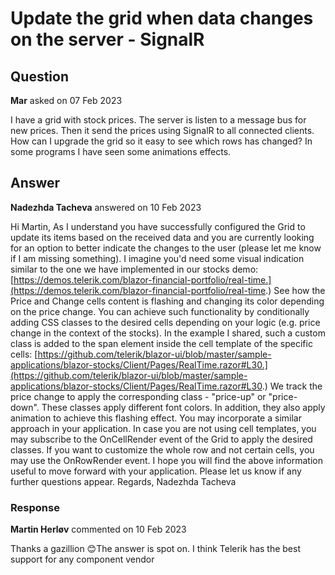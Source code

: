 # Update the grid when data changes on the server - SignalR

## Question

**Mar** asked on 07 Feb 2023

I have a grid with stock prices. The server is listen to a message bus for new prices. Then it send the prices using SignalR to all connected clients. How can I upgrade the grid so it easy to see which rows has changed? In some programs I have seen some animations effects.

## Answer

**Nadezhda Tacheva** answered on 10 Feb 2023

Hi Martin, As I understand you have successfully configured the Grid to update its items based on the received data and you are currently looking for an option to better indicate the changes to the user (please let me know if I am missing something). I imagine you'd need some visual indication similar to the one we have implemented in our stocks demo: [https://demos.telerik.com/blazor-financial-portfolio/real-time.](https://demos.telerik.com/blazor-financial-portfolio/real-time.) See how the Price and Change cells content is flashing and changing its color depending on the price change. You can achieve such functionality by conditionally adding CSS classes to the desired cells depending on your logic (e.g. price change in the context of the stocks). In the example I shared, such a custom class is added to the span element inside the cell template of the specific cells: [https://github.com/telerik/blazor-ui/blob/master/sample-applications/blazor-stocks/Client/Pages/RealTime.razor#L30.](https://github.com/telerik/blazor-ui/blob/master/sample-applications/blazor-stocks/Client/Pages/RealTime.razor#L30.) We track the price change to apply the corresponding class - "price-up" or "price-down". These classes apply different font colors. In addition, they also apply animation to achieve this flashing effect. You may incorporate a similar approach in your application. In case you are not using cell templates, you may subscribe to the OnCellRender event of the Grid to apply the desired classes. If you want to customize the whole row and not certain cells, you may use the OnRowRender event. I hope you will find the above information useful to move forward with your application. Please let us know if any further questions appear. Regards, Nadezhda Tacheva

### Response

**Martin Herløv** commented on 10 Feb 2023

Thanks a gazillion 😊The answer is spot on. I think Telerik has the best support for any component vendor

